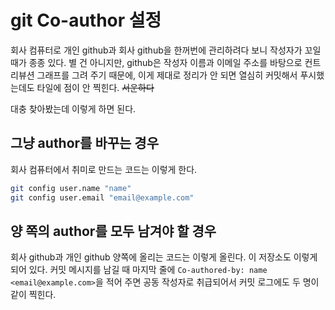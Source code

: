 # git Co-author 설정

회사 컴퓨터로 개인 github과 회사 github을 한꺼번에 관리하려다 보니 작성자가 꼬일 때가 종종 있다. 별 건 아니지만, github은 작성자 이름과 이메일 주소를 바탕으로 컨트리뷰션 그래프를 그려 주기 때문에, 이게 제대로 정리가 안 되면 열심히 커밋해서 푸시했는데도 타일에 점이 안 찍힌다. ~~서운하다~~

대충 찾아봤는데 이렇게 하면 된다.

## 그냥 author를 바꾸는 경우

회사 컴퓨터에서 취미로 만드는 코드는 이렇게 한다.

```sh
git config user.name "name"
git config user.email "email@example.com"
```

## 양 쪽의 author를 모두 남겨야 할 경우

회사 github과 개인 github 양쪽에 올리는 코드는 이렇게 올린다. 이 저장소도 이렇게 되어 있다. 커밋 메시지를 남길 때 마지막 줄에 `Co-authored-by: name <email@example.com>`을 적어 주면 공동 작성자로 취급되어서 커밋 로그에도 두 명이 같이 찍힌다.
